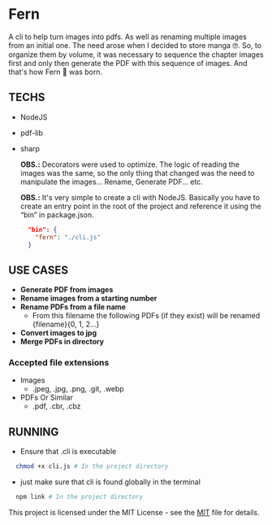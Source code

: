 # Fern

A cli to help turn images into pdfs. As well as renaming multiple images from an initial one. The need arose when I decided to store manga 🤓. So, to organize them by volume, it was necessary to sequence the chapter images first and only then generate the PDF with this sequence of images. And that's how Fern 🙂 was born.

## TECHS

- NodeJS
- pdf-lib
- sharp

  **OBS.:** Decorators were used to optimize. The logic of reading the images was the same, so the only thing that changed was the need to manipulate the images... Rename, Generate PDF... etc.

  **OBS.:** It's very simple to create a cli with NodeJS. Basically you have to create an entry point in the root of the project and reference it using the “bin” in package.json.

  ```json
    "bin": {
      "fern": "./cli.js"
    }
  ```

## USE CASES

- **Generate PDF from images**
- **Rename images from a starting number**
- **Rename PDFs from a file name**
  - From this filename the following PDFs (if they exist) will be renamed {filename}{0, 1, 2...}
- **Convert images to jpg**
- **Merge PDFs in directory**

### Accepted file extensions

- Images
  - .jpeg, .jpg, .png, .git, .webp
- PDFs Or Similar
  - .pdf, .cbr, .cbz

## RUNNING

- Ensure that .cli is executable

```bash
  chmod +x cli.js # In the project directory
```

- just make sure that cli is found globally in the terminal

```bash
  npm link # In the project directory
```

This project is licensed under the MIT License - see the [MIT](https://opensource.org/licenses/MIT) file for details.
